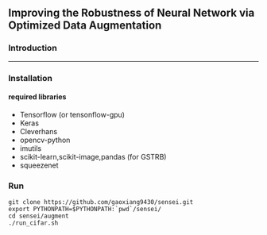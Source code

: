 ## Improving the Robustness of Neural Network via Optimized Data Augmentation ##


### Introduction ###

---

### Installation ###
#### required libraries ####
- Tensorflow (or tensonflow-gpu)
- Keras
- Cleverhans
- opencv-python
- imutils
- scikit-learn,scikit-image,pandas (for GSTRB)
- squeezenet


### Run ####

```
git clone https://github.com/gaoxiang9430/sensei.git
export PYTHONPATH=$PYTHONPATH:`pwd`/sensei/
cd sensei/augment
./run_cifar.sh
```
